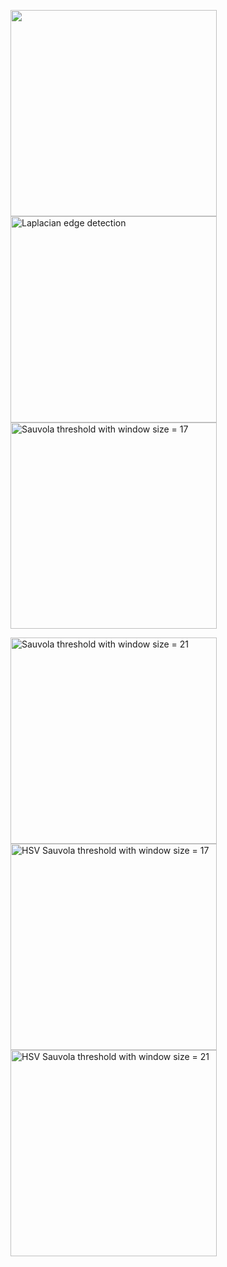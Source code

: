 
<img src="https://github.com/wenshuo128/Automatic-Flat-Colouring/blob/master/dataset_dcm/try/0.jpg" width="330"/>          <img src="https://github.com/wenshuo128/Automatic-Flat-Colouring/blob/master/dataset_dcm/Laplacian/0.png" width="330" alt="Laplacian edge detection"/>          <img src="https://github.com/wenshuo128/Automatic-Flat-Colouring/blob/master/dataset_dcm/threshold_sauvola_17/0.png" width="330" alt="Sauvola threshold with window size = 17"/>          

<img src="https://github.com/wenshuo128/Automatic-Flat-Colouring/blob/master/dataset_dcm/threshold_sauvola_21/0.png" width="330" alt="Sauvola threshold with window size = 21"/>           <img src="https://github.com/wenshuo128/Automatic-Flat-Colouring/blob/master/dataset_dcm/threshold_sauvola_17_HSV/0.png" width="330" alt="HSV Sauvola threshold with window size = 17"/>           <img src="https://github.com/wenshuo128/Automatic-Flat-Colouring/blob/master/dataset_dcm/threshold_sauvola_21_HSV/0.png" width="330" alt="HSV Sauvola threshold with window size = 21"/>             
